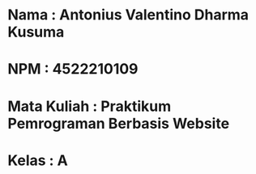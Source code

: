 # Nama          : Antonius Valentino Dharma Kusuma
# NPM           : 4522210109
# Mata Kuliah   : Praktikum Pemrograman Berbasis Website
# Kelas         : A
